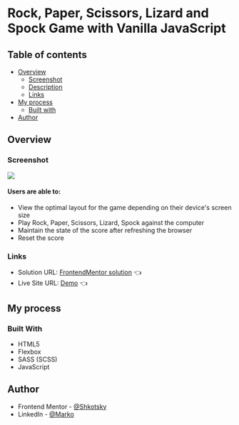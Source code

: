 # Rock, Paper, Scissors, Lizard and Spock Game with Vanilla JavaScript

## Table of contents

- [Overview](#overview)
  - [Screenshot](#screenshot)
  - [Description](#users-are-able-to)
  - [Links](#links)
- [My process](#my-process)
  - [Built with](#built-with)
- [Author](#author)

## Overview

### Screenshot

![](./images/restScrShot.png)

#### Users are able to:

- View the optimal layout for the game depending on their device's screen size
- Play Rock, Paper, Scissors, Lizard, Spock against the computer
- Maintain the state of the score after refreshing the browser
- Reset the score

### Links

- Solution URL: [FrontendMentor solution](https://www.frontendmentor.io/solutions/rock-paper-scissors-spock-lizard-game-with-vanilla-javascript-and-scss-By4SFygDc) 👈
- Live Site URL: [Demo](https://kaleidoscopic-syrniki-07c52a.netlify.app/) 👈

## My process

### Built With

- HTML5
- Flexbox
- SASS (SCSS)
- JavaScript

## Author

- Frontend Mentor - [@Shkotsky](https://www.frontendmentor.io/profile/Shkotsky)
- LinkedIn - [@Marko](https://www.linkedin.com/in/marko-hristovski-77b9a6149/)

